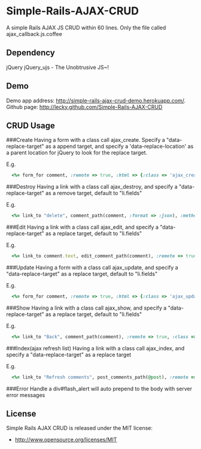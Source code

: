 Simple-Rails-AJAX-CRUD
======================

A simple Rails AJAX JS CRUD within 60 lines. Only the file called ajax_callback.js.coffee

Dependency
----------
jQuery
jQuery_ujs - The Unobtrusive JS~!

Demo
----
Demo app address: <a href="http://simple-rails-ajax-crud-demo.herokuapp.com/">http://simple-rails-ajax-crud-demo.herokuapp.com/</a>. Github page: <a href="http://lecky.github.com/Simple-Rails-AJAX-CRUD">http://lecky.github.com/Simple-Rails-AJAX-CRUD</a>

CRUD Usage
----------

###Create
Having a form with a class call ajax_create. Specify a "data-replace-target" as a append target, and specify a 'data-replace-location' as a parent location for jQuery to look for the replace target.

E.g.
```ruby
  <%= form_for comment, :remote => true, :html => {:class => 'ajax_create', 'data-replace-target' => 'ul#comments', 'data-replace-location' => 'body'} do |f| %>
```

###Destroy
Having a link with a class call ajax_destroy, and specify a "data-replace-target" as a remove target, default to "li.fields"

E.g.
```ruby
  <%= link_to "delete", comment_path(comment, :format => :json), :method => :delete, :remote => true, :confirm => 'Are you sure?', :class => 'ajax_destroy' %>
```

###Edit
Having a link with a class call ajax_edit, and specify a "data-replace-target" as a replace target, default to "li.fields"

E.g.
```ruby
  <%= link_to comment.text, edit_comment_path(comment), :remote => true, :class => 'ajax_edit' %>
```

###Update
Having a form with a class call ajax_update, and specify a "data-replace-target" as a replace target, default to "li.fields"

E.g.
```ruby
  <%= form_for comment, :remote => true, :html => {:class => 'ajax_update'} do |f| %>
```

###Show
Having a link with a class call ajax_show, and specify a "data-replace-target" as a replace target, default to "li.fields"

E.g.
```ruby
  <%= link_to "Back", comment_path(comment), :remote => true, :class => 'ajax_show' %>
```

###Index(ajax refresh list)
Having a link with a class call ajax_index, and specify a "data-replace-target" as a replace target

E.g.
```ruby
  <%= link_to "Refresh comments", post_comments_path(@post), :remote => true, :class => 'ajax_index', 'data-replace-target'=> 'ul#comments' %>
```

###Error Handle
a div#flash_alert will auto prepend to the body with server error messages

License
-------

Simple Rails AJAX CRUD is released under the MIT license:

* http://www.opensource.org/licenses/MIT
